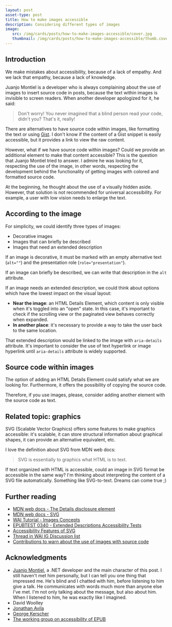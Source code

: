 ```yaml
---
layout: post
asset-type: post
title: How to make images accessible
description: Considering different types of images
image:
   src: /img/cards/posts/how-to-make-images-accessible/cover.jpg
   thumbnail: /img/cards/posts/how-to-make-images-accessible/thumb.cover.jpg
---
```


## Introduction

We make mistakes about accessibility, because of a lack of empathy. And we lack that empathy, because a lack of knowledge.

Juanjo Montiel is a developer who is always complaining about the use of images to insert source code in posts, because the text within images is invisible to screen readers. When another developer apologized for it, he said:
> Don't worry! You never imagined that a blind person read your code, didn't you? That's it, really!

There are alternatives to have source code within images, like formatting the text or using [Gist](https://gist.github.com). I don't know if the content of a Gist snippet is easily accessible, but it provides a link to view the raw content.

However, what if we have source code within images? Could we provide an additional element to make that content accessible? This is the question that Juanjo Montiel tried to answer. I admire he was looking for it, respecting the use of the image, in other words, respecting the development behind the functionality of getting images with colored and formatted source code.

At the beginning, he thought about the use of a visually hidden aside. However, that solution is not recommended for universal accessibility. For example, a user with low vision needs to enlarge the text.

## According to the image

For simplicity, we could identify three types of images:
* Decorative images
* Images that can briefly be described
* Images that need an extended description

If an image is decorative, it must be marked with an empty alternative text (`alt=""`) and the presentation role (`role="presentation"`).

If an image can briefly be described, we can write that description in the `alt` attribute.

If an image needs an extended description, we could think about options which have the lowest impact on the visual layout:
* **Near the image**: an HTML Details Element, which content is only visible when it's toggled into an "open" state. In this case, it's important to check if the scrolling view or the paginated view behaves correctly when expanded.
* **In another place**: it's necessary to provide a way to take the user back to the same location.

That extended description would be linked to the image with `aria-details` attribute. It's important to consider the use of text hyperlink or image hyperlink until `aria-details` attribute is widely supported.

## Source code within images

The option of adding an HTML Details Element could satisfy what we are looking for. Furthermore, it offers the possibility of copying the source code.

Therefore, if you use images, please, consider adding another element with the source code as text.

## Related topic: graphics

SVG (Scalable Vector Graphics) offers some features to make graphics accessible: it's scalable, it can store structural information about graphical shapes, it can provide an alternative equivalent, etc.

I love the definition about SVG from MDN web docs:
> SVG is essentially to graphics what HTML is to text.

If text organized with HTML is accessible, could an image in SVG format be accessible in the same way? I'm thinking about interpreting the content of a SVG file automatically. Something like SVG-to-text. Dreams can come true ;)

## Further reading

* [MDN web docs - The Details disclosure element](https://developer.mozilla.org/en-US/docs/Web/HTML/Element/details)
* [MDN web docs - SVG](https://developer.mozilla.org/en-US/docs/Web/SVG)
* [WAI Tutorial - Images Concepts](https://www.w3.org/WAI/tutorials/images)
* [EPUBTEST 0340 - Extended Descriptions Accessibility Tests](http://epubtest.org/testsuite)
* [Accessibility Features of SVG](https://www.w3.org/TR/SVG-access)
* [Thread in WAI IG Discussion list](https://lists.w3.org/Archives/Public/w3c-wai-ig/2018OctDec/0128.html)
* [Contributions to warn about the use of images with source code](https://github.com/dawnlabs/carbon/commits?author=rachelcarmena)

## Acknowledgments 

* [Juanjo Montiel](https://twitter.com/kastwey), a .NET developer and the main character of this post. I still haven't met him personally, but I can tell you one thing that impressed me. He's blind and I chatted with him, before listening to him give a talk. He communicates with words much more than anyone else I've met. I'm not only talking about the message, but also about him. When I listened to him, he was exactly like I imagined.
* David Woolley
* [Jonathan Avila](https://www.levelaccess.com/leaders/jonathanavila/)
* [George Kerscher](http://kerscher.montana.com)
* [The working group on accessibility of EPUB](http://epubtest.org)

